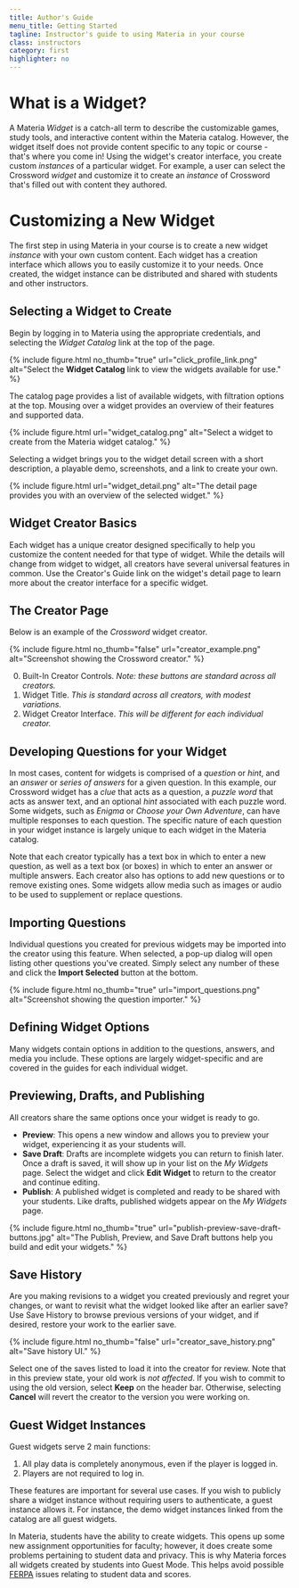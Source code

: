 ```yaml
---
title: Author's Guide
menu_title: Getting Started
tagline: Instructor's guide to using Materia in your course
class: instructors
category: first
highlighter: no
---
```


# What is a Widget?

A Materia _Widget_ is a catch-all term to describe the customizable games, study tools, and interactive content within the Materia catalog. However, the widget itself does not provide content specific to any topic or course - that's where you come in! Using the widget's creator interface, you create custom _instances_ of a particular widget. For example, a user can select the Crossword _widget_ and customize it to create an _instance_ of Crossword that's filled out with content they authored. 

# Customizing a New Widget
The first step in using Materia in your course is to create a new widget _instance_ with your own custom content. Each widget has a creation interface which allows you to easily customize it to your needs. Once created, the widget instance can be distributed and shared with students and other instructors.

## Selecting a Widget to Create
Begin by logging in to Materia using the appropriate credentials, and selecting the *Widget Catalog* link at the top of the page.

{% include figure.html
	no_thumb="true"
	url="click_profile_link.png"
	alt="Select the <strong>Widget Catalog</strong> link to view the widgets available for use."
%}

The catalog page provides a list of available widgets, with filtration options at the top. Mousing over a widget provides an overview of their features and supported data.

{% include figure.html
	url="widget_catalog.png"
	alt="Select a widget to create from the Materia widget catalog."
%}

Selecting a widget brings you to the widget detail screen with a short description, a playable demo, screenshots, and a link to create your own.

{% include figure.html
	url="widget_detail.png"
	alt="The detail page provides you with an overview of the selected widget."
%}

## Widget Creator Basics

Each widget has a unique creator designed specifically to help you customize the content needed for that type of widget. While the details will change from widget to widget, all creators have several universal features in common. Use the Creator's Guide link on the widget's detail page to learn more about the creator interface for a specific widget.

## The Creator Page
Below is an example of the *Crossword* widget creator.

{% include figure.html
	no_thumb="false"
	url="creator_example.png"
	alt="Screenshot showing the Crossword creator."
%}

0. Built-In Creator Controls.  *Note: these buttons are standard across all creators.*
0. Widget Title. *This is standard across all creators, with modest variations.* 
0. Widget Creator Interface. *This will be different for each individual creator.*

## Developing Questions for your Widget
In most cases, content for widgets is comprised of a *question* or *hint*, and an *answer* or *series of answers* for a given question. In this example, our Crossword widget has a *clue* that acts as a question, a *puzzle word* that acts as answer text, and an optional *hint* associated with each puzzle word. Some widgets, such as *Enigma* or *Choose your Own Adventure*, can have multiple responses to each question. The specific nature of each question in your widget instance is largely unique to each widget in the Materia catalog.

Note that each creator typically has a text box in which to enter a new question, as well as a text box (or boxes) in which to enter an answer or multiple answers. Each creator also has options to add new questions or to remove existing ones. Some widgets allow media such as images or audio to be used to supplement or replace questions.

## Importing Questions
Individual questions you created for previous widgets may be imported into the creator using this feature. When selected, a pop-up dialog will open listing other questions you've created. Simply select any number of these and click the **Import Selected** button at the bottom.

{% include figure.html
	no_thumb="true"
	url="import_questions.png"
	alt="Screenshot showing the question importer."
%}

## Defining Widget Options
Many widgets contain options in addition to the questions, answers, and media you include. These options are largely widget-specific and are covered in the guides for each individual widget.

## Previewing, Drafts, and Publishing
All creators share the same options once your widget is ready to go.

* **Preview**: This opens a new window and allows you to preview your widget, experiencing it as your students will.
* **Save Draft**: Drafts are incomplete widgets you can return to finish later. Once a draft is saved, it will show up in your list on the *My Widgets* page. Select the widget and click **Edit Widget** to return to the creator and continue editing.
* **Publish**: A published widget is completed and ready to be shared with your students. Like drafts, published widgets appear on the *My Widgets* page.

{% include figure.html
	no_thumb="true"
	url="publish-preview-save-draft-buttons.jpg"
	alt="The Publish, Preview, and Save Draft buttons help you build and edit your widgets."
%}

## Save History
Are you making revisions to a widget you created previously and regret your changes, or want to revisit what the widget looked like after an earlier save? Use Save History to browse previous versions of your widget, and if desired, restore your work to the earlier save.

{% include figure.html
	no_thumb="false"
	url="creator_save_history.png"
	alt="Save history UI."
%}

Select one of the saves listed to load it into the creator for review. Note that in this preview state, your old work is *not affected*. If you wish to commit to using the old version, select **Keep** on the header bar. Otherwise, selecting **Cancel** will revert the creator to the version you were working on.

## Guest Widget Instances

Guest widgets serve 2 main functions:

1. All play data is completely anonymous, even if the player is logged in.
2. Players are not required to log in.

These features are important for several use cases.  If you wish to publicly share a widget instance without requiring users to authenticate, a guest instance allows it.  For instance, the demo widget instances linked from the catalog are all guest widgets.

In Materia, students have the ability to create widgets. This opens up some new assignment opportunities for faculty; however, it does create some problems pertaining to student data and privacy.  This is why Materia forces all widgets created by students into Guest Mode.  This helps avoid possible [FERPA](https://www2.ed.gov/policy/gen/guid/fpco/ferpa/index.html) issues relating to student data and scores.
